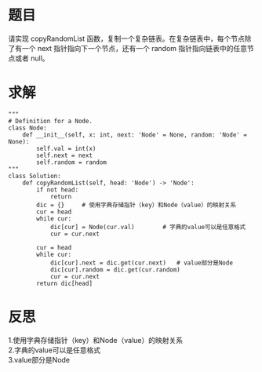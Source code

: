 # 题目
请实现 copyRandomList 函数，复制一个复杂链表。在复杂链表中，每个节点除了有一个 next 指针指向下一个节点，还有一个 random 指针指向链表中的任意节点或者 null。  

# 求解
```
"""
# Definition for a Node.
class Node:
    def __init__(self, x: int, next: 'Node' = None, random: 'Node' = None):
        self.val = int(x)
        self.next = next
        self.random = random
"""
class Solution:
    def copyRandomList(self, head: 'Node') -> 'Node':
        if not head:
            return
        dic = {}     # 使用字典存储指针（key）和Node（value）的映射关系
        cur = head
        while cur:
            dic[cur] = Node(cur.val)        # 字典的value可以是任意格式
            cur = cur.next
        
        cur = head
        while cur:
            dic[cur].next = dic.get(cur.next)   # value部分是Node
            dic[cur].random = dic.get(cur.random)
            cur = cur.next
        return dic[head]
```

# 反思
1.使用字典存储指针（key）和Node（value）的映射关系  
2.字典的value可以是任意格式  
3.value部分是Node  
